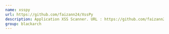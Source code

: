 ```yaml
---
name: xsspy
url: https://github.com/faizann24/XssPy
description: Application XSS Scanner. URL : https://github.com/faizann24/XssPy Groups : blackarch blackarch-webapp blackarch-scanner
group: blackarch
---
```

